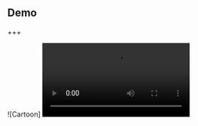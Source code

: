 ## Demo

+++

![Cartoon]
<video>
  <source src="https://dl.dropboxusercontent.com/content_link/xJq9s1WDdy865xrfolD8zn6AXiHoZJqchW4htziEPzb8DMS1caVgjq4tFDiMSJYr/file?_download_id=19265209663914534250858060093555335092739704607079743513025064455&_notify_domain=www.dropbox.com&dl=1">
</video>
